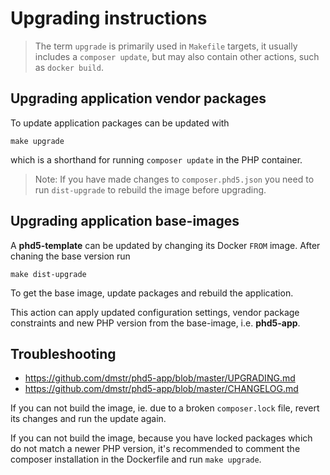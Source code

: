 # Upgrading instructions

> The term `upgrade` is primarily used in `Makefile` targets, it usually includes a `composer update`, but may also contain other actions, such as `docker build`.

## Upgrading application vendor packages

To update application packages can be updated with

    make upgrade

which is a shorthand for running `composer update` in the PHP container.

> Note: If you have made changes to `composer.phd5.json` you need to run `dist-upgrade` to rebuild the image before upgrading.

## Upgrading application base-images

A **phd5-template** can be updated by changing its Docker `FROM` image.
After chaning the base version run

    make dist-upgrade

To get the base image, update packages and rebuild the application.

This action can apply updated configuration settings, vendor package constraints and new PHP version from the base-image, i.e. **phd5-app**.

## Troubleshooting

- https://github.com/dmstr/phd5-app/blob/master/UPGRADING.md
- https://github.com/dmstr/phd5-app/blob/master/CHANGELOG.md

If you can not build the image, ie. due to a broken `composer.lock` file, revert its changes
and run the update again.

If you can not build the image, because you have locked packages which do not match a newer PHP version, it's recommended to comment the composer installation in the Dockerfile and run `make upgrade`.